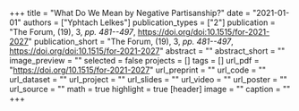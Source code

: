+++
title = "What Do We Mean by Negative Partisanship?"
date = "2021-01-01"
authors = ["Yphtach Lelkes"]
publication_types = ["2"]
publication = "The Forum, (19), 3, _pp. 481--497_, https://doi.org/doi:10.1515/for-2021-2027"
publication_short = "The Forum, (19), 3, _pp. 481--497_, https://doi.org/doi:10.1515/for-2021-2027"
abstract = ""
abstract_short = ""
image_preview = ""
selected = false
projects = []
tags = []
url_pdf = "https://doi.org/10.1515/for-2021-2027"
url_preprint = ""
url_code = ""
url_dataset = ""
url_project = ""
url_slides = ""
url_video = ""
url_poster = ""
url_source = ""
math = true
highlight = true
[header]
image = ""
caption = ""
+++
